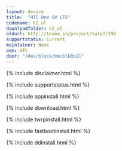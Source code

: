 ```yaml
---
layout: device
title:  "HTC One SV LTE"
codename: k2_ul
downloadfolder: k2_ul
oldurl: http://teamw.in/project/twrp2/190
supportstatus: Current
maintainer: None
oem: HTC
ddof: "/dev/block/mmcblk0p21"
---
```


{% include disclaimer.html %}

{% include supportstatus.html %}

{% include appinstall.html %}

{% include download.html %}

{% include twrpinstall.html %}

{% include fastbootinstall.html %}

{% include ddinstall.html %}

